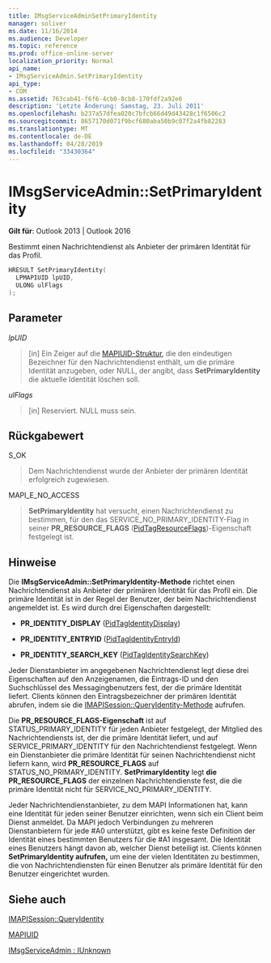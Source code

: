 ```yaml
---
title: IMsgServiceAdminSetPrimaryIdentity
manager: soliver
ms.date: 11/16/2014
ms.audience: Developer
ms.topic: reference
ms.prod: office-online-server
localization_priority: Normal
api_name:
- IMsgServiceAdmin.SetPrimaryIdentity
api_type:
- COM
ms.assetid: 763cab41-f6f6-4cb0-8cb8-170fdf2a92e6
description: 'Letzte Änderung: Samstag, 23. Juli 2011'
ms.openlocfilehash: b237a57dfea020c7bfcb66d49d43428c1f6506c2
ms.sourcegitcommit: 8657170d071f9bcf680aba50b9c07f2a4fb82283
ms.translationtype: MT
ms.contentlocale: de-DE
ms.lasthandoff: 04/28/2019
ms.locfileid: "33430364"
---
```

# <a name="imsgserviceadminsetprimaryidentity"></a>IMsgServiceAdmin::SetPrimaryIdentity

  
  
**Gilt für**: Outlook 2013 | Outlook 2016 
  
Bestimmt einen Nachrichtendienst als Anbieter der primären Identität für das Profil.
  
```cpp
HRESULT SetPrimaryIdentity(
  LPMAPIUID lpUID,
  ULONG ulFlags  
);
```

## <a name="parameters"></a>Parameter

 _lpUID_
  
> [in] Ein Zeiger auf die [MAPIUID-Struktur,](mapiuid.md) die den eindeutigen Bezeichner für den Nachrichtendienst enthält, um die primäre Identität anzugeben, oder NULL, der angibt, dass **SetPrimaryIdentity** die aktuelle Identität löschen soll. 
    
 _ulFlags_
  
> [in] Reserviert. NULL muss sein.
    
## <a name="return-value"></a>Rückgabewert

S_OK 
  
> Dem Nachrichtendienst wurde der Anbieter der primären Identität erfolgreich zugewiesen.
    
MAPI_E_NO_ACCESS 
  
> **SetPrimaryIdentity** hat versucht, einen Nachrichtendienst zu bestimmen, für den das SERVICE_NO_PRIMARY_IDENTITY-Flag in seiner **PR_RESOURCE_FLAGS** ([PidTagResourceFlags](pidtagresourceflags-canonical-property.md))-Eigenschaft festgelegt ist.
    
## <a name="remarks"></a>Hinweise

Die **IMsgServiceAdmin::SetPrimaryIdentity-Methode** richtet einen Nachrichtendienst als Anbieter der primären Identität für das Profil ein. Die primäre Identität ist in der Regel der Benutzer, der beim Nachrichtendienst angemeldet ist. Es wird durch drei Eigenschaften dargestellt: 
  
- **PR_IDENTITY_DISPLAY** ([PidTagIdentityDisplay](pidtagidentitydisplay-canonical-property.md))
    
- **PR_IDENTITY_ENTRYID** ([PidTagIdentityEntryId](pidtagidentityentryid-canonical-property.md))
    
- **PR_IDENTITY_SEARCH_KEY** ([PidTagIdentitySearchKey](pidtagidentitysearchkey-canonical-property.md))
    
Jeder Dienstanbieter im angegebenen Nachrichtendienst legt diese drei Eigenschaften auf den Anzeigenamen, die Eintrags-ID und den Suchschlüssel des Messagingbenutzers fest, der die primäre Identität liefert. Clients können den Eintragsbezeichner der primären Identität abrufen, indem sie die [IMAPISession::QueryIdentity-Methode](imapisession-queryidentity.md) aufrufen. 
  
Die **PR_RESOURCE_FLAGS-Eigenschaft** ist auf STATUS_PRIMARY_IDENTITY für jeden Anbieter festgelegt, der Mitglied des Nachrichtendiensts ist, der die primäre Identität liefert, und auf SERVICE_PRIMARY_IDENTITY für den Nachrichtendienst festgelegt. Wenn ein Dienstanbieter die primäre Identität für seinen Nachrichtendienst nicht liefern kann, wird **PR_RESOURCE_FLAGS** auf STATUS_NO_PRIMARY_IDENTITY. **SetPrimaryIdentity** legt **die PR_RESOURCE_FLAGS** der einzelnen Nachrichtendienste fest, die die primäre Identität nicht für SERVICE_NO_PRIMARY_IDENTITY. 
  
Jeder Nachrichtendienstanbieter, zu dem MAPI Informationen hat, kann eine Identität für jeden seiner Benutzer einrichten, wenn sich ein Client beim Dienst anmeldet. Da MAPI jedoch Verbindungen zu mehreren Dienstanbietern für jede #A0 unterstützt, gibt es keine feste Definition der Identität eines bestimmten Benutzers für die #A1 insgesamt. Die Identität eines Benutzers hängt davon ab, welcher Dienst beteiligt ist. Clients können **SetPrimaryIdentity aufrufen,** um eine der vielen Identitäten zu bestimmen, die von Nachrichtendiensten für einen Benutzer als primäre Identität für den Benutzer eingerichtet wurden. 
  
## <a name="see-also"></a>Siehe auch



[IMAPISession::QueryIdentity](imapisession-queryidentity.md)
  
[MAPIUID](mapiuid.md)
  
[IMsgServiceAdmin : IUnknown](imsgserviceadminiunknown.md)

